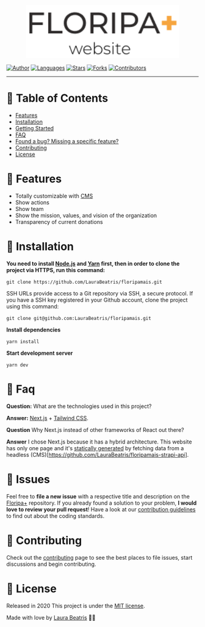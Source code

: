 <p align="center">
   <img src=".github/docs/images/logo.png" width="400"/>
</p>

[![Author](https://img.shields.io/badge/author-LauraBeatris-FB8F0A?style=flat-square)](https://github.com/LauraBeatris)
[![Languages](https://img.shields.io/github/languages/count/LauraBeatris/floripamais?color=%23FB8F0A&style=flat-square)](#)
[![Stars](https://img.shields.io/github/stars/LauraBeatris/floripamais?color=FB8F0A&style=flat-square)](https://github.com/LauraBeatris/floripamais/stargazers)
[![Forks](https://img.shields.io/github/forks/LauraBeatris/floripamais?color=%23FB8F0A&style=flat-square)](https://github.com/LauraBeatris/floripamais/network/members)
[![Contributors](https://img.shields.io/github/contributors/LauraBeatris/floripamais?color=FB8F0A&style=flat-square)](https://github.com/LauraBeatris/floripamais/graphs/contributors)

---

# :pushpin: Table of Contents

* [Features](#rocket-features)
* [Installation](#construction_worker-installation)
* [Getting Started](#runner-getting-started)
* [FAQ](#postbox-faq)
* [Found a bug? Missing a specific feature?](#bug-issues)
* [Contributing](#tada-contributing)
* [License](#closed_book-license)

# :rocket: Features

* Totally customizable with [CMS](https://github.com/LauraBeatris/floripamais-strapi-api)
* Show actions
* Show team
* Show the mission, values, and vision of the organization
* Transparency of current donations

# :construction_worker: Installation

**You need to install [Node.js](https://nodejs.org/en/download/) and [Yarn](https://yarnpkg.com/) first, then in order to clone the project via HTTPS, run this command:**

```
git clone https://github.com/LauraBeatris/floripamais.git
```

SSH URLs provide access to a Git repository via SSH, a secure protocol. If you have a SSH key registered in your Github account, clone the project using this command:

```
git clone git@github.com:LauraBeatris/floripamais.git
```

**Install dependencies**

```
yarn install
```

**Start development server**

```
yarn dev
```

# :postbox: Faq

**Question:** What are the technologies used in this project?

**Answer:** [Next.js](https://nextjs.org/) + [Tailwind CSS](https://tailwindcss.com/).

**Question** Why Next.js instead of other frameworks of React out there?

**Answer** I chose Next.js because it has a hybrid architecture. This website has only one page and it's [statically generated](https://nextjs.org/docs/basic-features/data-fetching#getstaticprops-static-generation) by fetching data from a headless (CMS)[https://github.com/LauraBeatris/floripamais-strapi-api].

# :bug: Issues

Feel free to **file a new issue** with a respective title and description on the [Floripa+](https://github.com/LauraBeatris/floripamais/issues) repository. If you already found a solution to your problem, **I would love to review your pull request**! Have a look at our [contribution guidelines](https://github.com/LauraBeatris/floripamais/blob/master/CONTRIBUTING.md) to find out about the coding standards.

# :tada: Contributing

Check out the [contributing](https://github.com/LauraBeatris/floripamais/blob/master/CONTRIBUTING.md) page to see the best places to file issues, start discussions and begin contributing.

# :closed_book: License

Released in 2020
This project is under the [MIT license](https://github.com/LauraBeatris/floripamais/master/LICENSE).

Made with love by [Laura Beatris](https://github.com/LauraBeatris) 💜🚀
